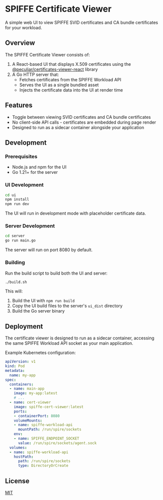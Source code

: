 # SPIFFE Certificate Viewer

A simple web UI to view SPIFFE SVID certificates and CA bundle certificates for your workload.

## Overview

The SPIFFE Certificate Viewer consists of:

1. A React-based UI that displays X.509 certificates using the [@peculiar/certificates-viewer-react](https://www.npmjs.com/package/@peculiar/certificates-viewer-react) library
2. A Go HTTP server that:
   - Fetches certificates from the SPIFFE Workload API
   - Serves the UI as a single bundled asset
   - Injects the certificate data into the UI at render time

## Features

- Toggle between viewing SVID certificates and CA bundle certificates
- No client-side API calls - certificates are embedded during page render
- Designed to run as a sidecar container alongside your application

## Development

### Prerequisites

- Node.js and npm for the UI
- Go 1.21+ for the server

### UI Development

```bash
cd ui
npm install
npm run dev
```

The UI will run in development mode with placeholder certificate data.

### Server Development

```bash
cd server
go run main.go
```

The server will run on port 8080 by default.

### Building

Run the build script to build both the UI and server:

```bash
./build.sh
```

This will:
1. Build the UI with `npm run build`
2. Copy the UI build files to the server's `ui_dist` directory
3. Build the Go server binary

## Deployment

The certificate viewer is designed to run as a sidecar container, accessing the same SPIFFE Workload API socket as your main application.

Example Kubernetes configuration:

```yaml
apiVersion: v1
kind: Pod
metadata:
  name: my-app
spec:
  containers:
  - name: main-app
    image: my-app:latest
    # ...
  - name: cert-viewer
    image: spiffe-cert-viewer:latest
    ports:
    - containerPort: 8080
    volumeMounts:
    - name: spiffe-workload-api
      mountPath: /run/spire/sockets
    env:
    - name: SPIFFE_ENDPOINT_SOCKET
      value: /run/spire/sockets/agent.sock
  volumes:
  - name: spiffe-workload-api
    hostPath:
      path: /run/spire/sockets
      type: DirectoryOrCreate
```

## License

[MIT](LICENSE)
